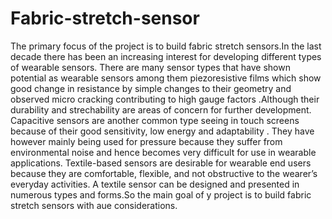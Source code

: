 # Fabric-stretch-sensor
The primary focus of the project is to build fabric stretch sensors.In the last decade there has been an increasing interest for developing different types of wearable sensors. There are many sensor types that have shown potential as wearable sensors among them piezoresistive films which show good change in resistance by simple changes to their geometry and observed micro cracking contributing to high gauge factors .Although their durability and strechability are areas of concern for further development. Capacitive sensors are another common type seeing in touch screens because of their good sensitivity, low energy and adaptability . They have however mainly being used for pressure because they suffer from environmental noise and hence becomes very difficult for use in wearable applications. Textile-based sensors are desirable for wearable end users because they are comfortable, flexible, and not obstructive to the wearer’s everyday activities. A textile sensor can be designed and presented in numerous types and forms.So the main goal of y project is to build fabric stretch sensors with aue considerations.
